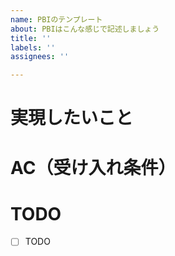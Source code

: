 ```yaml
---
name: PBIのテンプレート
about: PBIはこんな感じで記述しましょう
title: ''
labels: ''
assignees: ''

---
```


# 実現したいこと
<!-- 「〇〇したい。なぜなら〇〇だからだ」という形式で書きましょう -->

# AC（受け入れ条件）
<!-- PBIが`Done`になるための条件を書きましょう -->

# TODO
<!-- PBIを完了させるためにやるべきことを書きましょう -->
- [ ] TODO
